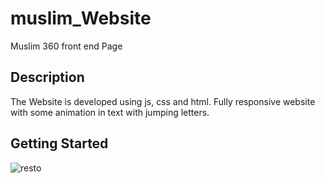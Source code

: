 # muslim_Website

Muslim 360 front end Page

## Description

The Website is developed using js, css and html. Fully responsive website with some animation in text with jumping letters.

## Getting Started
![resto](https://i.ibb.co/M5DrCHd/muslim360.png)
